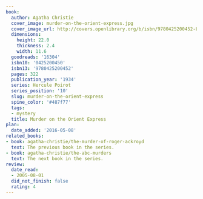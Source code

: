 ```yaml
---
book:
  author: Agatha Christie
  cover_image: murder-on-the-orient-express.jpg
  cover_image_url: http://covers.openlibrary.org/b/isbn/9780425200452-L.jpg
  dimensions:
    height: 22.0
    thickness: 2.4
    width: 11.6
  goodreads: '16304'
  isbn10: '0425200450'
  isbn13: '9780425200452'
  pages: 322
  publication_year: '1934'
  series: Hercule Poirot
  series_position: '10'
  slug: murder-on-the-orient-express
  spine_color: '#487f77'
  tags:
  - mystery
  title: Murder on the Orient Express
plan:
  date_added: '2016-05-08'
related_books:
- book: agatha-christie/the-murder-of-roger-ackroyd
  text: The previous book in the series.
- book: agatha-christie/the-abc-murders
  text: The next book in the series.
review:
  date_read:
  - 2005-08-01
  did_not_finish: false
  rating: 4
---
```

